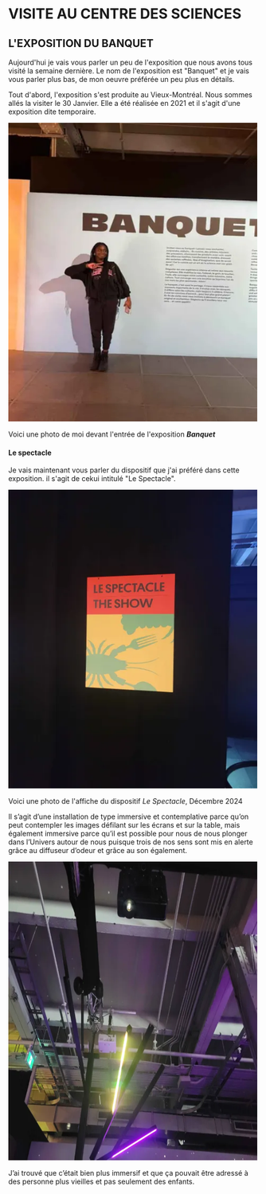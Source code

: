 # VISITE AU CENTRE DES SCIENCES

## **L'EXPOSITION DU BANQUET**

Aujourd'hui je vais vous parler un peu de l'exposition que nous avons tous visité la semaine dernière. Le nom de l'exposition est "Banquet" et je vais vous parler plus bas, de mon oeuvre préférée un peu plus en détails. 

Tout d'abord, l'exposition s'est produite au Vieux-Montréal. Nous sommes allés la visiter le 30 Janvier. Elle a été réalisée en 2021 et il s'agit d'une exposition dite temporaire.

<img src="./medias/kath-photo.webp" width="500" height="600"/>

Voici une photo de moi devant l'entrée de l'exposition ***Banquet***

#### Le spectacle

Je vais maintenant vous parler du dispositif que j'ai préféré dans cette exposition. il s'agit de cekui intitulé "Le Spectacle". 

<img src="./medias/le_spectacle.webp" width="500" height="600"/>

Voici une photo de l'affiche du dispositif *Le Spectacle*, Décembre 2024

Il s’agit d’une installation de type immersive et contemplative parce qu’on peut contempler les images défilant sur les écrans et sur la table, mais également immersive parce qu’il est possible pour nous de nous plonger dans l’Univers autour de nous puisque trois de nos sens sont mis en alerte grâce au diffuseur d’odeur et grâce au son également.

<img src="./medias/projecteur.webp" width="500" height="600"/>


J’ai trouvé que c’était bien plus immersif et que ça pouvait être adressé à des personne plus vieilles et pas seulement des enfants. 


